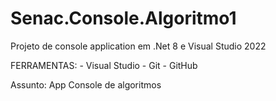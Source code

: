 # Senac.Console.Algoritmo1
Projeto de console application em .Net 8 e Visual Studio 2022


FERRAMENTAS:
	- Visual Studio
	- Git
	- GitHub

Assunto: App Console de algoritmos